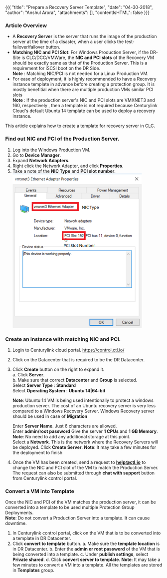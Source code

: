 {{{
  "title": "Prepare a Recovery Server Template",
  "date": "04-30-2018",
  "author": "Anshul Arora",
  "attachments": [],
  "contentIsHTML": false
}}}

### Article Overview
* A **Recovery Server** is the server that runs the image of the production server at the time of a disaster, when a user clicks the test-failover/failover button.  
* **Matching NIC and PCI Slot**: For Windows Production Server, if the DR-Site is CLC/DCC/VMWare, the **NIC and PCI slots** of the Recovery VM should be exactly same as that of the Production Server. This is a requirement for iSCSI boot on the DR Side.   
**Note** : Matching NIC/PCI is not needed for a Linux Production VM.  
* For ease of deployment, it is highly recommended to have a Recovery instance template in advance before creating a protection group. It is mostly benefitial when there are multiple production VMs similar PCI slots  
**Note** : If the production server's NIC and PCI slots are VMXNET3 and 160, respectively , then a template is not required because Centurylink Cloud's default Ubuntu 14 template can be used to deploy a recovery instance.  

This article explains how to create a template for recovery server in CLC.  

### Find out NIC and PCI of the Production Server.
1. Log into the Windows Production VM.
2. Go to **Device Manager**.
3. Expand **Network Adapters**.
4. Right click the Network Adapter, and click **Properties**.
5. Take a note of the **NIC Type** and **PCI slot number**.  
![NIC-PCI](../../images/SH5.0/NIC-PCI.png)

### Create an instance with matching NIC and PCI.
1. Login to Centurylink cloud portal. https://control.ctl.io/
2. Click on the Datacenter that is required to be the DR Datacenter.
3. Click **Create** button on the right to expand it.  
  a. Click **Server**.  
  b. Make sure that correct **Datacenter** and **Group** is selected.    
     Select **Server Type** : **Standard**  
     Select **Operating System** : **Ubuntu 14|64-bit**  
     
     **Note**: Ubuntu 14 VM is being used intentionally to protect a windows production server. The cost of an Ubuntu recovery server is very less compared to a Windows Recovery Server. Windows Recovery server should be used in case of **Migration**  
     
     Enter **Server Name**. Just 6 characters are allowed.  
     Enter **admin/root password**
     Give the server **1 CPUs** and **1 GB Memory**.  
     **Note**: No need to add any additional storage at this point.  
     Select a **Network**. This is the network where the Recovery Servers will be deployed.
     Click **Create Server**.
     **Note**: It may take a few minutes for the deployment to finish
 4. Once the VM has been created, send a request to **help@ctl.io** to change the NIC and PCI slot of the VM to match the Production Server. The request can also be submitted through **chat with support** button from Centurylink control portal.

### Convert a VM into Template
Once the NIC and PCI of the VM matches the production server, it can be converted into a template to be used multiple Protection Group Deployments.  
**Note**: Do not convert a Production Server into a template. It can cause downtime.
1. In Centurylink control portal, click on the VM that is to be converted into a template in DR Datacenter.
2. Click **convert to template** button.
   a. Make sure the **template location** is in DR Datacenter.
   b. Enter the **admin or root password** of the VM that is being converted into a template.
   c. Under **publish settings**, select **Private shared**.
   d. Click **convert server to template**.
 **Note**: It may take a few minutes to convert a VM into a template. All the templates are stored in **Templates** group.
 
 

